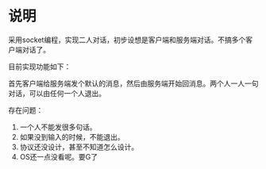 # 说明
采用socket编程，实现二人对话，初步设想是客户端和服务端对话。不搞多个客户端对话了。

目前实现功能如下：

首先客户端给服务端发个默认的消息，然后由服务端开始回消息。两个人一人一句对话，可以由任何一个人退出。


存在问题：
1. 一个人不能发很多句话。
2. 如果没到输入的时候，不能退出。
3. 协议还没设计，甚至不知道怎么设计。
4. OS还一点没看呢。要G了